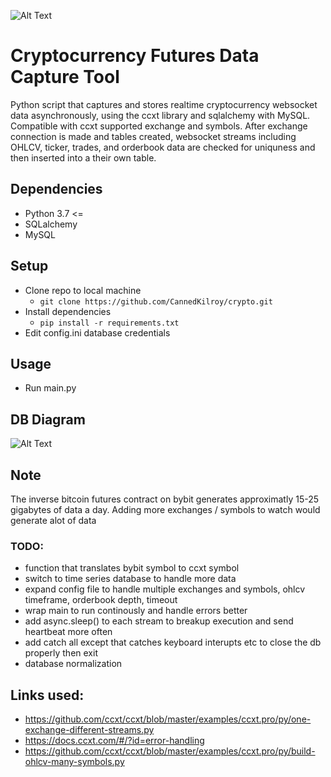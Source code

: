 ![Alt Text](https://github.com/CannedKilroy/crypto/blob/main/Assets/ccxt_resize.png)
# Cryptocurrency Futures Data Capture Tool

Python script that captures and stores realtime cryptocurrency websocket data asynchronously, using the ccxt library and sqlalchemy with MySQL. Compatible with ccxt supported exchange and symbols. After exchange connection is made and tables created, websocket streams including OHLCV, ticker, trades, and orderbook data are checked for uniquness and then inserted into a their own table.

## Dependencies
- Python 3.7 <=
- SQLalchemy
- MySQL

## Setup
- Clone repo to local machine
  - `git clone https://github.com/CannedKilroy/crypto.git`
- Install dependencies
  - `pip install -r requirements.txt`
- Edit config.ini database credentials 

## Usage
- Run main.py

## DB Diagram
![Alt Text](https://github.com/CannedKilroy/crypto/blob/main/Assets/crypto_websocket_stream_resized.png)

## Note
The inverse bitcoin futures contract on bybit generates approximatly 15-25 gigabytes of data a day.
Adding more exchanges / symbols to watch would generate alot of data 

### TODO:
- function that translates bybit symbol to ccxt symbol
- switch to time series database to handle more data
- expand config file to handle multiple exchanges and symbols, ohlcv timeframe, orderbook depth, timeout
- wrap main to run continously and handle errors better
- add async.sleep() to each stream to breakup execution and send heartbeat more often
- add catch all except that catches keyboard interupts etc to close the db properly then exit
- database normalization

## Links used:
- https://github.com/ccxt/ccxt/blob/master/examples/ccxt.pro/py/one-exchange-different-streams.py
- https://docs.ccxt.com/#/?id=error-handling
- https://github.com/ccxt/ccxt/blob/master/examples/ccxt.pro/py/build-ohlcv-many-symbols.py
